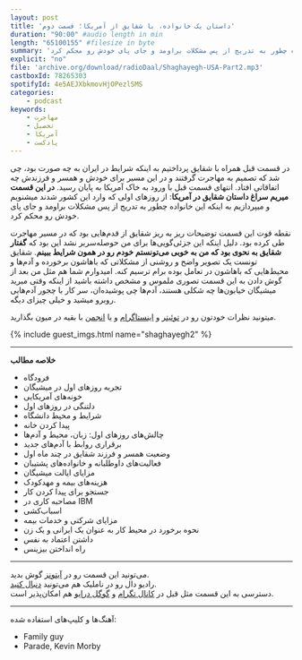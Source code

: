 ```yaml
---
layout: post
title: 'داستان یک خانواده، با شقایق از آمریکا؛ قسمت دوم'
duration: "90:00" #audio length in min
length: "65100155" #filesize in byte
summary: 'در قسمت قبل همراه با شقایق پرداختیم به اینکه شرایط در ایران به چه صورت بود، چی شد که تصمیم به مهاجرت گرفتند و در این مسیر برای خودش و همسر و فرزندش  چه اتفاقاتی افتاد. انتهای قسمت قبل با ورود به خاک آمریکا به پایان رسید. در این قسمت میریم سراغ داستان شقایق در آمریکا: از روزهای اولی که وارد این کشور شدند میشنویم و میپردازیم به اینکه این خانواده چطور به تدریج از پس مشکلات براومد و جای پای خودش رو محکم کرد.'
explicit: "no"
file: 'archive.org/download/radioDaal/Shaghayegh-USA-Part2.mp3'
castboxId: 78265303
spotifyId: 4e5AEJXbkmovHjOPezlSMS
categories:
    - podcast
keywords:
    - مهاجرت
    - تحصیل
    - آمریکا
    - پادکست
---
```


در قسمت قبل همراه با شقایق پرداختیم به اینکه شرایط در ایران به چه صورت بود، چی شد که تصمیم به مهاجرت گرفتند و در این مسیر برای خودش و همسر و فرزندش  چه اتفاقاتی افتاد. انتهای قسمت قبل با ورود به خاک آمریکا به پایان رسید. **در این قسمت میریم سراغ داستان شقایق در آمریکا**: از روزهای اولی که وارد این کشور شدند میشنویم و میپردازیم به اینکه این خانواده چطور به تدریج از پس مشکلات براومد و جای پای خودش رو محکم کرد.

نقطه قوت این قسمت توضیحات ریز به ریز شقایق از قدم‌هایی بود که در مسیر مهاجرت طی کرده بود. دلیل اینکه این جزئی‌گویی‌ها برای من حوصله‌سر‌بر نشد این بود که **گفتار شقایق به نحوی بود که من به خوبی می‌تونستم خودم رو در همون شرایط ببینم**. شقایق تونست یک تصویر واضح و روشنی از مشکلاتی که باهاشون برخورده و آدم‌ها و محیط‌هایی که باهاشون در تعامل بوده برام ترسیم کنه. امیدوارم شما هم مثل من بعد از گوش دادن به این قسمت تصوری ملموس و مشخص داشته باشید از اینکه وقتی میرید میشیگان خیابون‌ها چه شکلی هستند، آدم‌ها چی پوشیده‌ان، سر کار با چجور آدم‌هایی روبرو میشید و خیلی چیزای دیگه.

میتونید نظرات خودتون رو در [توئیتر](https://twitter.com/radioDaal) و [اینستاگرام](https://www.instagram.com/radioDaal/) و یا [انجمن](https://bit.ly/2rqZHCY) با بقیه در میون بگذارید.

{% include guest_imgs.html name="shaghayegh2" %}
<!-- more -->

<hr>

**خلاصه مطالب**
- فرودگاه
- تجربه روزهای اول در میشیگان
- خونه‌های آمریکایی
- دلتنگی در روزهای اول
- شرایط و محیط دانشگاه
- پیدا کردن خانه
- چالش‌های روزهای اول: زبان، محیط و آدم‌ها
- برقراری روابط با آدم‌های جدید
- وضعیت همسر و فرزند شقایق در چند ماه اول
- فعالیت‌های داوطلبانه و خانواده‌های پشتیبان
- مزایای ایالت میشیگان
- هزینه‌های بیمه و مهدکودک
- جستجو برای پیدا کردن کار
- مصاحبه کاری در IBM
- اسباب‌کشی
- مزایای شرکتی و خدمات بیمه
- نحوه برخورد در محیط کار به عنوان یک ایرانی و یک زن
- داشتن اعتماد به نفس
- راه انداختن بیزینس

<hr>

می‌تونید این قسمت رو در [آیتونز](https://apple.co/2go4xdT) گوش بدید.  
رادیو دال رو در ناملیک هم می‌تونید [دنبال کنید](https://bit.ly/2C2KlZw).  
دسترسی به این قسمت مثل قبل در [کانال تگرام](https://t.me/radioDaal) و [گوگل درایو](https://bit.ly/daal-19) هم امکان‌پذیر است.  

<hr>

آهنگ‌ها و کلیپ‌های استفاده شده:
<div dir="ltr">
<ul>
<li>Family guy</li>
<li>Parade, Kevin Morby</li>
</ul>
</div>